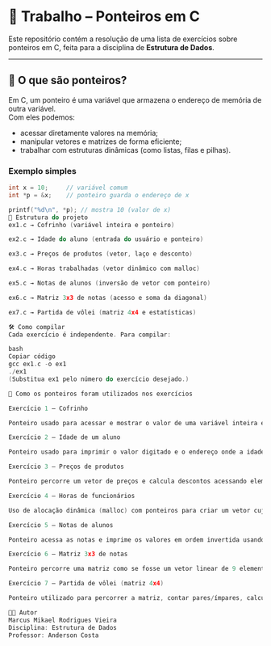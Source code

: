 # 📌 Trabalho – Ponteiros em C

Este repositório contém a resolução de uma lista de exercícios sobre ponteiros em C, feita para a disciplina de **Estrutura de Dados**.

---

## 🔎 O que são ponteiros?

Em C, um ponteiro é uma variável que armazena o endereço de memória de outra variável.  
Com eles podemos:

- acessar diretamente valores na memória;
- manipular vetores e matrizes de forma eficiente;
- trabalhar com estruturas dinâmicas (como listas, filas e pilhas).

### Exemplo simples

```c
int x = 10;     // variável comum
int *p = &x;    // ponteiro guarda o endereço de x

printf("%d\n", *p); // mostra 10 (valor de x)
📂 Estrutura do projeto
ex1.c → Cofrinho (variável inteira e ponteiro)

ex2.c → Idade do aluno (entrada do usuário e ponteiro)

ex3.c → Preços de produtos (vetor, laço e desconto)

ex4.c → Horas trabalhadas (vetor dinâmico com malloc)

ex5.c → Notas de alunos (inversão de vetor com ponteiro)

ex6.c → Matriz 3x3 de notas (acesso e soma da diagonal)

ex7.c → Partida de vôlei (matriz 4x4 e estatísticas)

🛠 Como compilar
Cada exercício é independente. Para compilar:

bash
Copiar código
gcc ex1.c -o ex1
./ex1
(Substitua ex1 pelo número do exercício desejado.)

📝 Como os ponteiros foram utilizados nos exercícios

Exercício 1 – Cofrinho

Ponteiro usado para acessar e mostrar o valor de uma variável inteira e o endereço de memória.

Exercício 2 – Idade de um aluno

Ponteiro usado para imprimir o valor digitado e o endereço onde a idade foi armazenada.

Exercício 3 – Preços de produtos

Ponteiro percorre um vetor de preços e calcula descontos acessando elementos com aritmética de ponteiros.

Exercício 4 – Horas de funcionários

Uso de alocação dinâmica (malloc) com ponteiros para criar um vetor cujo tamanho é informado pelo usuário.

Exercício 5 – Notas de alunos

Ponteiro acessa as notas e imprime os valores em ordem invertida usando aritmética de ponteiros.

Exercício 6 – Matriz 3x3 de notas

Ponteiro percorre uma matriz como se fosse um vetor linear de 9 elementos e soma a diagonal principal.

Exercício 7 – Partida de vôlei (matriz 4x4)

Ponteiro utilizado para percorrer a matriz, contar pares/ímpares, calcular soma por jogador e set, médias e identificar o jogador mais regular.

👨‍🏫 Autor
Marcus Mikael Rodrigues Vieira
Disciplina: Estrutura de Dados
Professor: Anderson Costa
